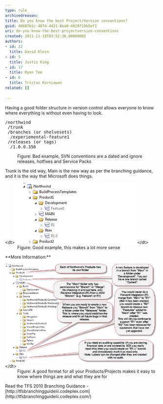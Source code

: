 ```yaml
---
type: rule
archivedreason: 
title: Do you know the best Project/Version conventions?
guid: 40607b1c-4874-4421-8ea0-4820f19b5ef1
uri: do-you-know-the-best-projectversion-conventions
created: 2011-11-18T03:52:36.0000000Z
authors:
- id: 22
  title: David Klein
- id: 5
  title: Justin King
- id: 17
  title: Ryan Tee
- id: 6
  title: Tristan Kurniawan
related: []

---
```


Having a good folder structure in version control allows everyone to know where everything is without even having to look.

<!--endintro-->
<dl><pre>/northwind
 /trunk
 /branches (or shelvesets)
  /experiemental-feature1
 /releases (or tags)
  /1.0.0.356</pre>
<dd>Figure: Bad example, SVN conventions are a dated and ignore releases, hotfixes and Service Packs </dd></dl>
Trunk is the old way, Main is the new way as per the branching guidance, and it is the way that Microsoft does things.
<dl>&lt;dt&gt;<img alt="Main branch guidance " src="BranchGuidance.jpg">&lt;/dt&gt;
<dd>Figure: Good example, this makes a lot more sense </dd></dl>**More Information:** <dl><dt class="ssw-rteStyle-ImageArea"><img alt="Good format for the information" src="GoodFormatForInfo.jpg">&lt;/dt&gt;
<dd>Figure: A good format for all your Products/Projects makes it easy to know where things are and what they are for </dd></dl>
Read the TFS 2010 Branching Guidance - [http://tfsbranchingguideiii.codeplex.com](http://tfsbranchingguideiii.codeplex.com/)
